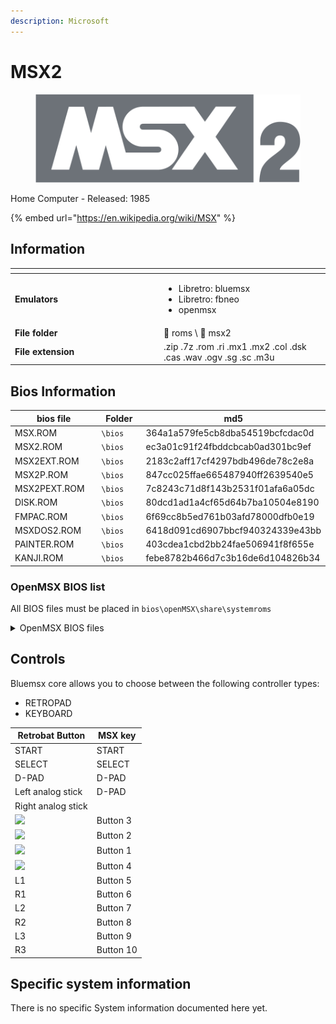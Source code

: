 ```yaml
---
description: Microsoft
---
```


# MSX2

<div align="left">

<figure><picture><source srcset="https://raw.githubusercontent.com/fabricecaruso/es-theme-carbon/91d85c7849cc550b0cac4e75cb8e0923d3b61b5e/art/logos/msx2-w.svg" media="(prefers-color-scheme: dark)"><img src="https://raw.githubusercontent.com/fabricecaruso/es-theme-carbon/52ff37c9e265587d006945a2ba695b5a962b3a3d/art/logos/msx2.svg" alt=""></picture><figcaption></figcaption></figure>

</div>

Home Computer - Released: 1985

{% embed url="https://en.wikipedia.org/wiki/MSX" %}

## Information

<table data-header-hidden><thead><tr><th width="224"></th><th></th></tr></thead><tbody><tr><td><strong>Emulators</strong></td><td><ul><li>Libretro: bluemsx</li><li>Libretro: fbneo</li><li>openmsx</li></ul></td></tr><tr><td><strong>File folder</strong></td><td><span data-gb-custom-inline data-tag="emoji" data-code="1f4c2">📂</span> roms \ <span data-gb-custom-inline data-tag="emoji" data-code="1f4c2">📂</span> msx2</td></tr><tr><td><strong>File extension</strong></td><td>.zip .7z .rom .ri .mx1 .mx2 .col .dsk .cas .wav .ogv .sg .sc .m3u</td></tr></tbody></table>

## Bios Information

<table><thead><tr><th width="224">bios file</th><th width="169">Folder</th><th>md5</th></tr></thead><tbody><tr><td>MSX.ROM</td><td><code>\bios</code></td><td>364a1a579fe5cb8dba54519bcfcdac0d</td></tr><tr><td>MSX2.ROM</td><td><code>\bios</code></td><td>ec3a01c91f24fbddcbcab0ad301bc9ef</td></tr><tr><td>MSX2EXT.ROM</td><td><code>\bios</code></td><td>2183c2aff17cf4297bdb496de78c2e8a</td></tr><tr><td>MSX2P.ROM</td><td><code>\bios</code></td><td>847cc025ffae665487940ff2639540e5</td></tr><tr><td>MSX2PEXT.ROM</td><td><code>\bios</code></td><td>7c8243c71d8f143b2531f01afa6a05dc</td></tr><tr><td>DISK.ROM</td><td><code>\bios</code></td><td>80dcd1ad1a4cf65d64b7ba10504e8190</td></tr><tr><td>FMPAC.ROM</td><td><code>\bios</code></td><td>6f69cc8b5ed761b03afd78000dfb0e19</td></tr><tr><td>MSXDOS2.ROM</td><td><code>\bios</code></td><td>6418d091cd6907bbcf940324339e43bb</td></tr><tr><td>PAINTER.ROM</td><td><code>\bios</code></td><td>403cdea1cbd2bb24fae506941f8f655e</td></tr><tr><td>KANJI.ROM</td><td><code>\bios</code></td><td>febe8782b466d7c3b16de6d104826b34</td></tr></tbody></table>

### OpenMSX BIOS list

All BIOS files must be placed in `bios\openMSX\share\systemroms`

<details>

<summary>OpenMSX BIOS files</summary>

#### **National CF-3300 machine**

cf-3300\_basic-bios1.rom "f873f1260b14f1468fa118778ae1c3d2"\
cf-3300\_disk.rom "318b6aa76da71c54ccad7734356e1902"

#### National FS-5500 F2 machine

fs-5500\_basic-bios2.rom "5bf4fdfd3c3ffea3e573b386550cb3fa"\
fs-5500\_disk.rom "86269da485e852d9f581ac27f4ba32ff"\
fs-5500\_kanjibasic.rom "afbe6ba903453902540ae988cc89dc7b"\
fs-5500\_kanjifont.rom "090539674630c1338a90a1df943a93e2"\
fs-5500\_msx2sub.rom "dcd5e2388115172f2fb48875b2089dbf"\
fs-5500\_superimp.rom "7eb6ae0fbe9736b20dda8dcbd5064f67"

#### Panasonic FS-A1GT machine

fs-a1gt\_firmware.rom "af17a344bcc177b97a4888c4c559f3ae"\
fs-a1gt\_kanjifont.rom "acf53887c2d2783dc059a9b442c86b90"

#### Panasonic FS-A1WSX machine

fs-a1wsx\_basic-bios2p.rom "c5c26c3e8bc6c485424818057f0507b9"\
fs-a1wsx\_disk.rom "00aa02b6077de40a0b51d71a3c3e1d5f"\
fs-a1wsx\_firmware.rom "fa8e7d4b999af058fe2864a5f2e014ec"\
fs-a1wsx\_fmbasic.rom "0c40e7db1c1fcc2405e4d0cdd215adb4"\
fs-a1wsx\_kanjibasic.rom "9dfdebfaa6b547222a40aab8bb2e29f8"\
fs-a1wsx\_kanjifont.rom "acf53887c2d2783dc059a9b442c86b90"\
fs-a1wsx\_msx2psub.rom "7c8243c71d8f143b2531f01afa6a05dc"

#### Philips NMS 8245 machine

nms8245\_basic-bios2.rom "ec3a01c91f24fbddcbcab0ad301bc9ef"\
nms8245\_disk.rom "3525ea046ddedc66991790eeae32acfd"\
nms8245\_disk\_1.06.rom "57509815f93e2817d3eb57e20286c7fb"\
nms8245\_msx2sub.rom "248514aba82a0ec7fe2a9106862b05cd"

#### Philips VG 8020 machine

vg8020\_basic-bios1.rom "a0452dbf5ace7d2e49d0a8029efed09a"

#### Pioneer PX-7 machine

px-7\_basic-bios1.rom "9218f6dd89f7ba01e3090d44721b4260"\
px-7\_pbasic.rom "281809cafe63437fc4bffb3033fbd0db"

#### Extensions

fmpac.rom "6f69cc8b5ed761b03afd78000dfb0e19" (Panasoft SW-M004 FMPAC)\
yrw801.rom "42af93619160ef2116416f74a6cb12f2" (Sunrise MoonSound)

</details>

## Controls

Bluemsx core allows you to choose between the following controller types:

* RETROPAD
* KEYBOARD

| Retrobat Button                                   | MSX key   |
| ------------------------------------------------- | --------- |
| START                                             | START     |
| SELECT                                            | SELECT    |
| D-PAD                                             | D-PAD     |
| Left analog stick                                 | D-PAD     |
| Right analog stick                                |           |
| ![](<../../../../.gitbook/assets/image (43).png>) | Button 3  |
| ![](<../../../../.gitbook/assets/image (25).png>) | Button 2  |
| ![](<../../../../.gitbook/assets/image (11).png>) | Button 1  |
| ![](<../../../../.gitbook/assets/image (45).png>) | Button 4  |
| L1                                                | Button 5  |
| R1                                                | Button 6  |
| L2                                                | Button 7  |
| R2                                                | Button 8  |
| L3                                                | Button 9  |
| R3                                                | Button 10 |

## Specific system information

There is no specific System information documented here yet.
